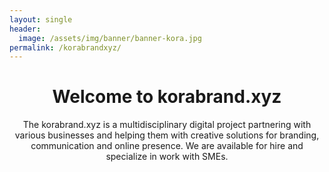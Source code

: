 ```yaml
---
layout: single
header:
  image: /assets/img/banner/banner-kora.jpg
permalink: /korabrandxyz/
---
```

<h1 style="text-align: center">Welcome to korabrand.xyz</h1>

<p style="text-align: center">The korabrand.xyz is a multidisciplinary digital project partnering with various businesses and helping them with creative solutions for branding, communication and online presence. We are available for hire and specialize in work with SMEs.</p>
